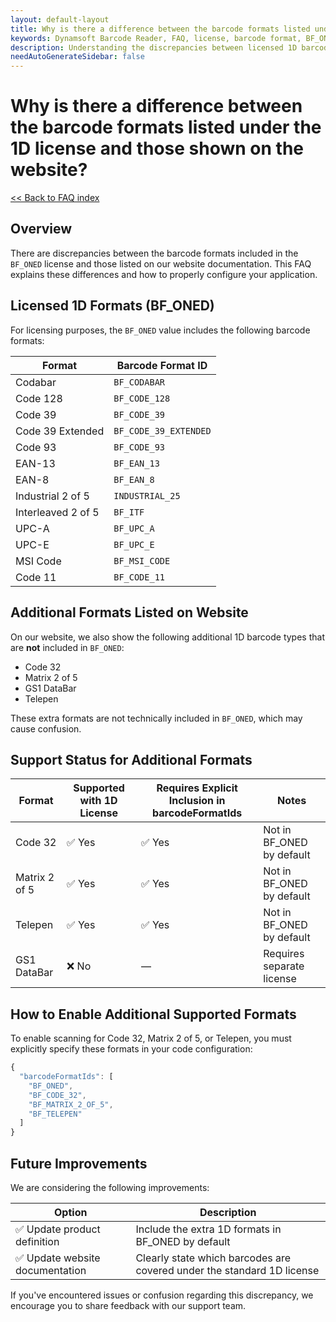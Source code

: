 ```yaml
---
layout: default-layout
title: Why is there a difference between the barcode formats listed under the 1D license and those shown on the website?
keywords: Dynamsoft Barcode Reader, FAQ, license, barcode format, BF_ONED, 1D license
description: Understanding the discrepancies between licensed 1D barcode formats and website documentation
needAutoGenerateSidebar: false
---
```


# Why is there a difference between the barcode formats listed under the 1D license and those shown on the website?

[<< Back to FAQ index](index.md)

## Overview

There are discrepancies between the barcode formats included in the `BF_ONED` license and those listed on our website documentation. This FAQ explains these differences and how to properly configure your application.

## Licensed 1D Formats (BF_ONED)

For licensing purposes, the `BF_ONED` value includes the following barcode formats:

| Format             | Barcode Format ID     |
| ------------------ | --------------------- |
| Codabar            | `BF_CODABAR`          |
| Code 128           | `BF_CODE_128`         |
| Code 39            | `BF_CODE_39`          |
| Code 39 Extended   | `BF_CODE_39_EXTENDED` |
| Code 93            | `BF_CODE_93`          |
| EAN-13             | `BF_EAN_13`           |
| EAN-8              | `BF_EAN_8`            |
| Industrial 2 of 5  | `INDUSTRIAL_25`       |
| Interleaved 2 of 5 | `BF_ITF`              |
| UPC-A              | `BF_UPC_A`            |
| UPC-E              | `BF_UPC_E`            |
| MSI Code           | `BF_MSI_CODE`         |
| Code 11            | `BF_CODE_11`          |

## Additional Formats Listed on Website

On our website, we also show the following additional 1D barcode types that are **not** included in `BF_ONED`:

- Code 32
- Matrix 2 of 5
- GS1 DataBar
- Telepen

These extra formats are not technically included in `BF_ONED`, which may cause confusion.

## Support Status for Additional Formats

| Format        | Supported with 1D License | Requires Explicit Inclusion in barcodeFormatIds | Notes                     |
| ------------- | ------------------------- | ----------------------------------------------- | ------------------------- |
| Code 32       | ✅ Yes                    | ✅ Yes                                          | Not in BF_ONED by default |
| Matrix 2 of 5 | ✅ Yes                    | ✅ Yes                                          | Not in BF_ONED by default |
| Telepen       | ✅ Yes                    | ✅ Yes                                          | Not in BF_ONED by default |
| GS1 DataBar   | ❌ No                     | —                                               | Requires separate license |

## How to Enable Additional Supported Formats

To enable scanning for Code 32, Matrix 2 of 5, or Telepen, you must explicitly specify these formats in your code configuration:

```javascript
{
  "barcodeFormatIds": [
    "BF_ONED",
    "BF_CODE_32",
    "BF_MATRIX_2_OF_5",
    "BF_TELEPEN"
  ]
}
```

## Future Improvements

We are considering the following improvements:

| Option                          | Description                                                            |
| ------------------------------- | ---------------------------------------------------------------------- |
| ✅ Update product definition    | Include the extra 1D formats in BF_ONED by default                     |
| ✅ Update website documentation | Clearly state which barcodes are covered under the standard 1D license |

If you've encountered issues or confusion regarding this discrepancy, we encourage you to share feedback with our support team.
